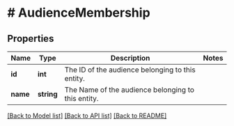 # # AudienceMembership

## Properties

Name | Type | Description | Notes
------------ | ------------- | ------------- | -------------
**id** | **int** | The ID of the audience belonging to this entity. | 
**name** | **string** | The Name of the audience belonging to this entity. | 

[[Back to Model list]](../../README.md#documentation-for-models) [[Back to API list]](../../README.md#documentation-for-api-endpoints) [[Back to README]](../../README.md)


